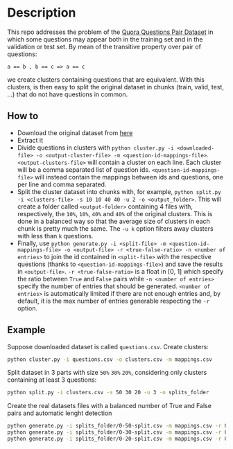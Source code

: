 # Description

This repo addresses the problem of the <a href="https://www.kaggle.com/quora/question-pairs-dataset/data">Quora Questions Pair Dataset</a> in which some questions may appear both in the training set and in the validation or test set.
By mean of the transitive property over pair of questions:
```
a == b , b == c => a == c
```
we create clusters containing questions that are equivalent.
With this clusters, is then easy to split the original dataset in chunks (train, valid, test, ...) that do not have questions in common.

## How to
- Download the original dataset from <a href="https://www.kaggle.com/quora/question-pairs-dataset/data">here</a>
- Extract it
- Divide questions in clusters with `python cluster.py -i <downloaded-file> -o <output-cluster-file> -m <question-id-mappings-file>`. `<output-clusters-file>` will contain a cluster on each line. Each cluster will be a comma separated list of question ids. `<question-id-mappings-file>` will instead contain the mappings between ids and questions, one per line and comma separated.
- Split the cluster dataset into chunks with, for example, `python split.py -i <clusters-file> -s 10 10 40 40 -u 2 -o <output_folder>`. This will create a folder called `<output-folder>` containing 4 files with, respectively, the `10%`, `10%`, `40%` and `40%` of the original clusters. This is done in a balanced way so that the average size of clusters in each chunk is pretty much the same. The `-u k` option filters away clusters with less than `k` questions.
- Finally, use `python generate.py -i <split-file> -m <question-id-mappings-file> -o <output-file> -r <true-false-ratio> -n <number of entries>` to join the id contained in `<split-file>` with the respective questions (thanks to `<question-id-mappings-file>`) and save the results in `<output-file>`. `-r <true-false-ratio>` is a float in [0, 1] which specify the ratio between `True` and `False` pairs while `-n <number of entries>` specify the number of entries that should be generated. `<number of entries>` is automatically limited if there are not enough entries and, by default, it is the max number of entries generable respecting the `-r` option.

## Example
Suppose downloaded dataset is called `questions.csv`. Create clusters:

```bash
python cluster.py -i questions.csv -o clusters.csv -m mappings.csv
```

Split dataset in 3 parts with size `50%` `30%` `20%`, considering only clusters containing at least 3 questions:

```bash
python split.py -i clusters.csv -s 50 30 20 -u 3 -o splits_folder
```

Create the real datasets files with a balanced number of True and False pairs and automatic lenght detection
```bash
python generate.py -i splits_folder/0-50-split.csv -m mappings.csv -r 0.5 -o train.csv
python generate.py -i splits_folder/0-30-split.csv -m mappings.csv -r 0.5 -o test.csv
python generate.py -i splits_folder/0-20-split.csv -m mappings.csv -r 0.5 -o valid.csv
```
